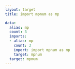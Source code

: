 ```yaml
---
layout: target
title: import mpnum as mp

data:
  alias: mp
  count: 3
  imports:
  - alias: mp
    count: 3
    import: import mpnum as mp
    target: mpnum
  target: mpnum
---
```

